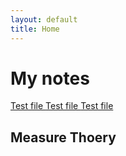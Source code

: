 ```yaml
---
layout: default
title: Home
---
```

# My notes
<a href = "https://thinkcat23.github.io/posts/test.md"> Test file </a>
<a href = "https://thinkcat23.github.io/test.md"> Test file </a>
<a href = "https://thinkcat23.github.io/posts/test.html"> Test file </a>
## Measure Thoery
